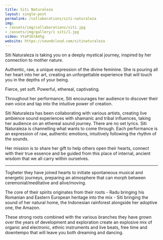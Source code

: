 ```yaml
---
title: Siti Naturaleza
layout: single-post
permalink: /collaborations/siti-naturaleza
img: 
- /assets/img/collaborations/siti.jpg
- /assets/img/gallery/1 siti/1.jpg
video: VtoP1EtA45g
website: https://soundcloud.com/sitinaturaleza
---
```

Siti Naturaleza is taking you on a deeply mystical journey, inspired by her connection to mother nature.

Authentic, raw, a unique expression of the divine feminine. She is pouring all her heart into her art, creating an unforgettable experience that will touch you in the depths of your being.

Fierce, yet soft. Powerful, ethereal, captivating.

Throughout her performance, Siti encourages her audience to discover their own voice and tap into the intuitive power of creation.

Siti Naturaleza has been collaborating with various artists, creating live ambience sound experiences with shamanic and tribal influences, taking her audience on an ethereal sound journey.
There are no set lyrics. Siti Naturaleza is channelling what wants to come through. Each performance is an expression of raw, authentic emotions, intuitively following the rhythm of the sounds.

Her mission is to share her gift to help others open their hearts, connect with their true essence and be guided from this place of internal, ancient wisdom that we all carry within ourselves.

<hr>

Togheter they have joined hearts to initiate spontaneous musical and energetic journeys, preparing an atmosphere that can morph between ceremonial/meditative and alive/moving. 

The core of their spirits originates from their roots - Radu bringing his Romanian and Eastern European heritage into the mix - Siti bringing the sound of her natural home, the Indonesian rainforest alongside her adoptive one, the Amazon. 

These strong roots combined with the various branches they have grown over the years of development and exploration create an explosive mix of organic and electronic, ethnic instruments and live beats, free time and downtempo that will leave you both dreaming and dancing.